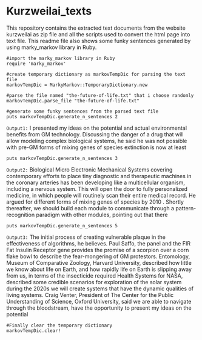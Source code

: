 # Kurzweilai_texts

This repository contains the extracted text documents from the website kurzweilai as zip file and all the scripts used to convert the html page into text file. This readme file also shows some funky sentences generated by using marky_markov library in Ruby.

`#import the marky_markov library in Ruby`  
`require 'marky_markov'`

`#create temporary dictionary as markovTempDic for parsing the text file`  
`markovTempDic = MarkyMarkov::TemporaryDictionary.new`  

`#parse the file named "the-future-of-life.txt" that i choose randomly`  
`markovTempDic.parse_file "the-future-of-life.txt"`

`#generate some funky sentences from the parsed text file`  
`puts markovTempDic.generate_n_sentences 2`

`Output1:`
I presented my ideas on the potential and actual environmental benefits from GM technology. Discussing the danger of a drug that will allow modeling complex biological systems, he said he was not possible with pre-GM forms of mixing genes of species extinction is now at least

`puts markovTempDic.generate_n_sentences 3`

`Output2:`
Biological Micro Electronic Mechanical Systems covering contemporary efforts to place tiny diagnostic and therapeutic machines in the coronary arteries has been developing like a multicellular organism, including a nervous system. This will open the door to fully personalized medicine, in which people will routinely scan their entire medical record. He argued for different forms of mixing genes of species by 2010 .  Shortly thereafter, we should build each module to communicate through a pattern-recognition paradigm with other modules, pointing out that there

`puts markovTempDic.generate_n_sentences 5`

`Output3:`
The initial process of creating vulnerable plaque in the effectiveness of algorithms, he believes. Paul Saffo, the panel and the FIR Fat Insulin Receptor gene provides the promise of a scorpion over a corn flake bowl to describe the fear-mongering of GM protestors. Entomology, Museum of Comparative Zoology, Harvard University, described how little we know about life on Earth, and how rapidly life on Earth is slipping away from us, in terms of the insecticide required Health Systems for NASA, described some credible scenarios for exploration of the solar system during the 2020s we will create systems that have the dynamic qualities of living systems. Craig Venter, President of The Center for the Public Understanding of Science, Oxford University, said we are able to navigate through the bloodstream, have the opportunity to present my ideas on the potential

`#Finally clear the temporary dictionary`  
`markovTempDic.clear! `


